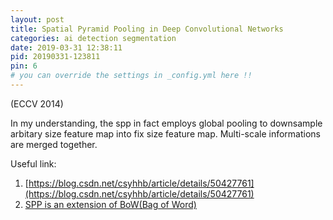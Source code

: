 ```yaml
---
layout: post
title: Spatial Pyramid Pooling in Deep Convolutional Networks
categories: ai detection segmentation
date: 2019-03-31 12:38:11
pid: 20190331-123811
pin: 6
# you can override the settings in _config.yml here !!
---
```


(ECCV 2014)

In my understanding, the spp in fact employs global pooling to downsample arbitary size feature map into fix size feature map.
Multi-scale informations are merged together.

Useful link:
1. [https://blog.csdn.net/csyhhb/article/details/50427761](https://blog.csdn.net/csyhhb/article/details/50427761)
2. [SPP is an extension of BoW(Bag of Word)](https://blog.csdn.net/jwh_bupt/article/details/9625469)
